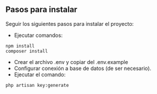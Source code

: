 
## Pasos para instalar

Seguir los siguientes pasos para instalar el proyecto:

- Ejecutar comandos:
```
npm install
composer install
```
- Crear el archivo .env y copiar del .env.example
- Configurar conexión a base de datos (de ser necesario).
- Ejecutar el comando:
```
php artisan key:generate
```
